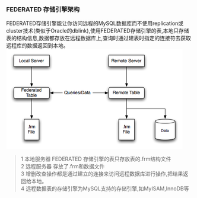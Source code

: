### FEDERATED 存储引擎架构
FEDERATED存储引擎能让你访问远程的MySQL数据库而不使用replication或cluster技术(类似于Oracle的dblink),使用FEDERATED存储引擎的表,本地只存储表的结构信息,数据都存放在远程数据库上,查询时通过建表时指定的连接符去获取远程库的数据返回到本地。
<br>
![FEDERATED 存储引擎架构](images/2023-05-04-10-41-15.png)

> 1 本地服务器 FEDERATED 存储引擎的表只存放表的.frm结构文件<br>
> 2 远程服务器 存放了.frm和数据文件<br>
> 3 增删改查操作都是通过建立的连接来访问远程数据库进行操作,把结果返回给本地。<br>
> 4 远程数据表的存储引擎为MySQL支持的存储引擎,如MyISAM,InnoDB等<br>